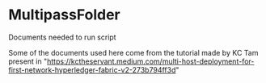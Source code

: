   # MultipassFolder
Documents needed to run script

Some of the documents used here come from the tutorial made by KC Tam present in "https://kctheservant.medium.com/multi-host-deployment-for-first-network-hyperledger-fabric-v2-273b794ff3d"

